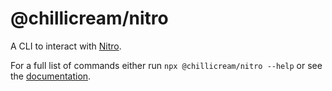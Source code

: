 # @chillicream/nitro

A CLI to interact with [Nitro](https://chillicream.com/products/nitro).

For a full list of commands either run `npx @chillicream/nitro --help` or see the [documentation](https://chillicream.com/docs/nitro/cli-commands/api-key).
